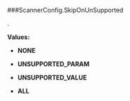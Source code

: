 ###ScannerConfig.SkipOnUnSupported

.

**Values:**

* **NONE**

* **UNSUPPORTED_PARAM**

* **UNSUPPORTED_VALUE**

* **ALL**


